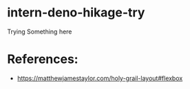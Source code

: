 ﻿# intern-deno-hikage-try
Trying Something here

# References:
- https://matthewjamestaylor.com/holy-grail-layout#flexbox
